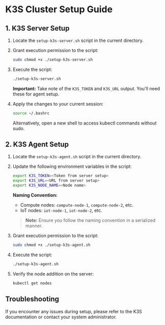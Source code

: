 # K3S Cluster Setup Guide

## 1. K3S Server Setup

1. Locate the `setup-k3s-server.sh` script in the current directory.

2. Grant execution permission to the script:
   ```bash
   sudo chmod +x ./setup-k3s-server.sh
   ```

3. Execute the script:
   ```bash
   ./setup-k3s-server.sh
   ```
   **Important:** Take note of the `K3S_TOKEN` and `K3S_URL` output. You'll need these for agent setup.

4. Apply the changes to your current session:
   ```bash
   source ~/.bashrc
   ```
   Alternatively, open a new shell to access kubectl commands without sudo.

## 2. K3S Agent Setup

1. Locate the `setup-k3s-agent.sh` script in the current directory.
2. Update the following environment variables in the script:

   ```bash
   export K3S_TOKEN=<Token from server setup>
   export K3S_URL=<URL from server setup>
   export K3S_NODE_NAME=<Node name>
   ```

   **Naming Convention:**
    - Compute nodes: `compute-node-1`, `compute-node-2`, etc.
    - IoT nodes: `iot-node-1`, `iot-node-2`, etc.

   > **Note:** Ensure you follow the naming convention in a serialized manner.

3. Grant execution permission to the script:
   ```bash
   sudo chmod +x ./setup-k3s-agent.sh
   ```

4. Execute the script:
   ```bash
   ./setup-k3s-agent.sh
   ```

5. Verify the node addition on the server:
   ```bash
   kubectl get nodes
   ```

## Troubleshooting

If you encounter any issues during setup, please refer to the K3S documentation or contact your system administrator.